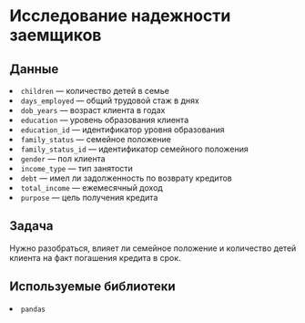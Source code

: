 # Исследование надежности заемщиков


## Данные

<li><code>children</code> — количество детей в семье</li>
<li><code>days_employed</code> — общий трудовой стаж в днях</li>
<li><code>dob_years</code> — возраст клиента в годах</li>
<li><code>education</code> — уровень образования клиента</li>
<li><code>education_id</code> — идентификатор уровня образования</li>
<li><code>family_status</code> — семейное положение</li>
<li><code>family_status_id</code> — идентификатор семейного положения</li>
<li><code>gender</code> — пол клиента</li>
<li><code>income_type</code> — тип занятости</li>
<li><code>debt</code> — имел ли задолженность по возврату кредитов</li>
<li><code>total_income</code> — ежемесячный доход</li>
<li><code>purpose</code> — цель получения кредита</li>

## Задача

Нужно разобраться, влияет ли семейное положение и количество детей клиента на факт погашения кредита в срок.

## Используемые библиотеки
<li><code>pandas</code></li>
